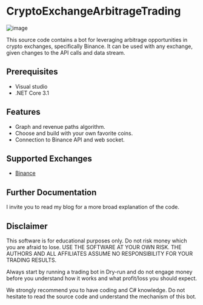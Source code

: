# CryptoExchangeArbitrageTrading

![image](https://user-images.githubusercontent.com/39993978/205335610-ef31052f-db2c-4dac-80f6-7e9a5b81c7a2.png)

This source code contains a bot for leveraging arbitrage opportunities in crypto exchanges, specifically Binance.
It can be used with any exchange, given changes to the API calls and data stream.

## Prerequisites
- Visual studio 
- .NET Core 3.1

## Features

- Graph and revenue paths algorithm.
- Choose and build with your own favorite coins.
- Connection to Binance API and web socket.

## Supported Exchanges

- [Binance](https://binance.com)

## Further Documentation
I invite you to read my blog for a more broad explanation of the code.

## Disclaimer
This software is for educational purposes only. Do not risk money which you are afraid to lose. USE THE SOFTWARE AT YOUR OWN RISK. THE AUTHORS AND ALL AFFILIATES ASSUME NO RESPONSIBILITY FOR YOUR TRADING RESULTS.

Always start by running a trading bot in Dry-run and do not engage money before you understand how it works and what profit/loss you should expect.

We strongly recommend you to have coding and C# knowledge. Do not hesitate to read the source code and understand the mechanism of this bot.
